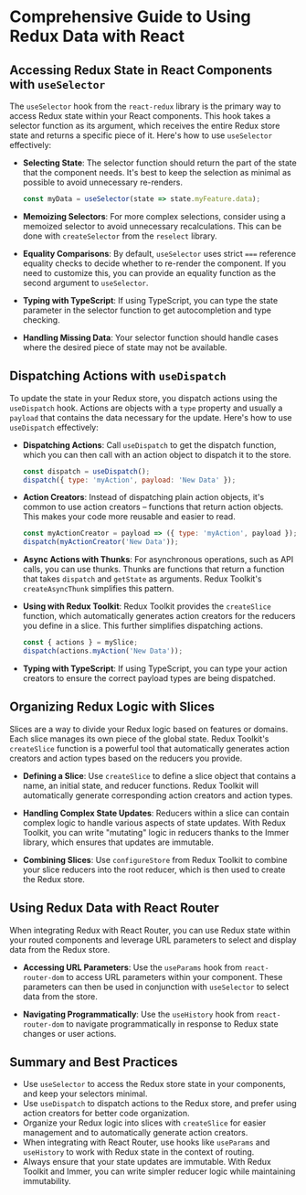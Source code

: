 # Comprehensive Guide to Using Redux Data with React

## Accessing Redux State in React Components with `useSelector`

The `useSelector` hook from the `react-redux` library is the primary way to access Redux state within your React components. This hook takes a selector function as its argument, which receives the entire Redux store state and returns a specific piece of it. Here's how to use `useSelector` effectively:

- **Selecting State**: The selector function should return the part of the state that the component needs. It's best to keep the selection as minimal as possible to avoid unnecessary re-renders.

  ```jsx
  const myData = useSelector(state => state.myFeature.data);
  ```

- **Memoizing Selectors**: For more complex selections, consider using a memoized selector to avoid unnecessary recalculations. This can be done with `createSelector` from the `reselect` library.

- **Equality Comparisons**: By default, `useSelector` uses strict `===` reference equality checks to decide whether to re-render the component. If you need to customize this, you can provide an equality function as the second argument to `useSelector`.

- **Typing with TypeScript**: If using TypeScript, you can type the state parameter in the selector function to get autocompletion and type checking.

- **Handling Missing Data**: Your selector function should handle cases where the desired piece of state may not be available.

## Dispatching Actions with `useDispatch`

To update the state in your Redux store, you dispatch actions using the `useDispatch` hook. Actions are objects with a `type` property and usually a `payload` that contains the data necessary for the update. Here's how to use `useDispatch` effectively:

- **Dispatching Actions**: Call `useDispatch` to get the dispatch function, which you can then call with an action object to dispatch it to the store.

  ```jsx
  const dispatch = useDispatch();
  dispatch({ type: 'myAction', payload: 'New Data' });
  ```

- **Action Creators**: Instead of dispatching plain action objects, it's common to use action creators – functions that return action objects. This makes your code more reusable and easier to read.

  ```js
  const myActionCreator = payload => ({ type: 'myAction', payload });
  dispatch(myActionCreator('New Data'));
  ```

- **Async Actions with Thunks**: For asynchronous operations, such as API calls, you can use thunks. Thunks are functions that return a function that takes `dispatch` and `getState` as arguments. Redux Toolkit's `createAsyncThunk` simplifies this pattern.

- **Using with Redux Toolkit**: Redux Toolkit provides the `createSlice` function, which automatically generates action creators for the reducers you define in a slice. This further simplifies dispatching actions.

  ```js
  const { actions } = mySlice;
  dispatch(actions.myAction('New Data'));
  ```

- **Typing with TypeScript**: If using TypeScript, you can type your action creators to ensure the correct payload types are being dispatched.

## Organizing Redux Logic with Slices

Slices are a way to divide your Redux logic based on features or domains. Each slice manages its own piece of the global state. Redux Toolkit's `createSlice` function is a powerful tool that automatically generates action creators and action types based on the reducers you provide.

- **Defining a Slice**: Use `createSlice` to define a slice object that contains a name, an initial state, and reducer functions. Redux Toolkit will automatically generate corresponding action creators and action types.

- **Handling Complex State Updates**: Reducers within a slice can contain complex logic to handle various aspects of state updates. With Redux Toolkit, you can write "mutating" logic in reducers thanks to the Immer library, which ensures that updates are immutable.

- **Combining Slices**: Use `configureStore` from Redux Toolkit to combine your slice reducers into the root reducer, which is then used to create the Redux store.

## Using Redux Data with React Router

When integrating Redux with React Router, you can use Redux state within your routed components and leverage URL parameters to select and display data from the Redux store.

- **Accessing URL Parameters**: Use the `useParams` hook from `react-router-dom` to access URL parameters within your component. These parameters can then be used in conjunction with `useSelector` to select data from the store.

- **Navigating Programmatically**: Use the `useHistory` hook from `react-router-dom` to navigate programmatically in response to Redux state changes or user actions.

## Summary and Best Practices

- Use `useSelector` to access the Redux store state in your components, and keep your selectors minimal.
- Use `useDispatch` to dispatch actions to the Redux store, and prefer using action creators for better code organization.
- Organize your Redux logic into slices with `createSlice` for easier management and to automatically generate action creators.
- When integrating with React Router, use hooks like `useParams` and `useHistory` to work with Redux state in the context of routing.
- Always ensure that your state updates are immutable. With Redux Toolkit and Immer, you can write simpler reducer logic while maintaining immutability.
